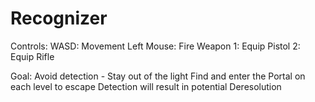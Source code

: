 # Recognizer

Controls:
WASD: Movement
Left Mouse: Fire Weapon
1: Equip Pistol
2: Equip Rifle

Goal:
Avoid detection - Stay out of the light
Find and enter the Portal on each level to escape
Detection will result in potential Deresolution
